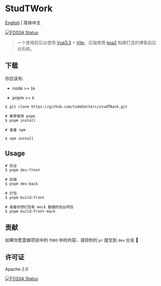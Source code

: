 # StudTWork

[English](./README.md) | 简体中文

[![FOSSA Status](https://app.fossa.com/api/projects/git%2Bgithub.com%2FCodeGetters%2FstudTBack.svg?type=shield)](https://app.fossa.com/projects/git%2Bgithub.com%2FCodeGetters%2FstudTBack?ref=badge_shield)

> 一个使用前后台使用 [Vue3.3](https://github.com/vuejs/core) + [Vite](https://github.com/element-plus/element-plus)，后端使用 [koa2](https://github.com/koajs/koa) 构建打造的博客前后台系统。

## 下载

你应该有:

- node >= `16`

- pnpm >= `8`

```shell
$ git clone https://github.com/CodeGetters/studTBack.git

# 推荐使用 pnpm
$ pnpm install

# 或者 npm

$ npm install
```

## Usage

```shell
# 后台
$ pnpm dev:front

# 后端
$ pnpm dev:back

# 打包
$ pnpm build:front

# 或者你想打包有 mock 数据的后台项目
$ pnpm build:front-mock
```

## 贡献

如果你愿意做项目中的 `TODO` 中的内容，请将你的 `pr` 提交到 `dev` 分支 👀

## 许可证

Apache 2.0

[![FOSSA Status](https://app.fossa.com/api/projects/git%2Bgithub.com%2FCodeGetters%2FstudTBack.svg?type=large)](https://app.fossa.com/projects/git%2Bgithub.com%2FCodeGetters%2FstudTBack?ref=badge_large)
